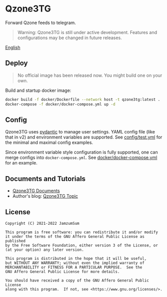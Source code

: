 # Qzone3TG

Forward Qzone feeds to telegram.

> Warning: Qzone3TG is still under active development. Features and configurations may be changed in future releases.

[English](README.md)

## Deploy

> No official image has been released now. You might build one on your own.

Build and startup docker image:

``` sh
docker build -f docker/Dockerfile --network host -t qzone3tg:latest .
docker-compose -f docker/docker-compose.yml up -d
```

## Config

Qzone3TG uses [pydantic](https://pydantic-docs.helpmanual.io/usage/settings) to manage user settings. YAML config file (like that in v2) and environment variables are supported. See [config/test.yml](config/test.yml) for the minimal and maximal config examples.

Since environment variable style configuration is fully supported, one can merge configs into `docker-compose.yml`. See [docker/docker-compose.yml](docker/docker-compose.yml) for an example.

## Documents and Tutorials

- [Qzone3TG Documents](https://jamzumsum.github.io/Qzone2TG)
- Author's blog: [Qzone3TG Topic](https://zzsblog.top/Products/Qzone3TG/index.html)

## License

```
Copyright (C) 2021-2022 JamzumSum

This program is free software: you can redistribute it and/or modify
it under the terms of the GNU Affero General Public License as published
by the Free Software Foundation, either version 3 of the License, or
(at your option) any later version.

This program is distributed in the hope that it will be useful,
but WITHOUT ANY WARRANTY; without even the implied warranty of
MERCHANTABILITY or FITNESS FOR A PARTICULAR PURPOSE.  See the
GNU Affero General Public License for more details.

You should have received a copy of the GNU Affero General Public License
along with this program.  If not, see <https://www.gnu.org/licenses/>.
```
